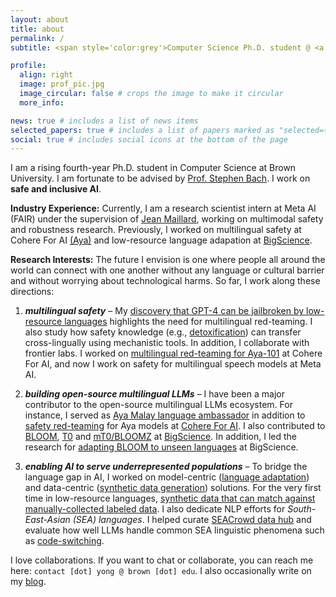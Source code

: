 ```yaml
---
layout: about
title: about
permalink: /
subtitle: <span style='color:grey'>Computer Science Ph.D. student @ <a href='https://cs.brown.edu/' style='color:#222222'>Brown University</a><br>Research Scientist Intern @ <a href='https://ai.meta.com/' style='color:#222222'>Meta AI (FAIR)</a>, Collaborator @ <a href='https://cohere.com/research' style='color:#222222'>Cohere For AI</a></span>

profile:
  align: right
  image: prof_pic.jpg
  image_circular: false # crops the image to make it circular
  more_info: 

news: true # includes a list of news items
selected_papers: true # includes a list of papers marked as "selected={true}"
social: true # includes social icons at the bottom of the page
---
```


I am a rising fourth-year Ph.D. student in Computer Science at Brown University. I am fortunate to be advised by <span style="color: black !important; ">[Prof. Stephen Bach](https://cs.brown.edu/people/sbach/)</span>. I work on **safe and inclusive AI**. 

**Industry Experience:** Currently, I am a research scientist intern at Meta AI (FAIR) under the supervision of [Jean Maillard](https://maillard.it/), working on multimodal safety and robustness research. Previously, I worked on multilingual safety at Cohere For AI [(Aya)](https://cohere.com/research/aya) and low-resource language adapation at [BigScience](https://bigscience.huggingface.co/). 

**Research Interests:** The future I envision is one where people all around the world can connect with one another without any language or cultural barrier and without worrying about technological harms. So far, I work along these directions:
1. ***multilingual safety*** – My [discovery that GPT-4 can be jailbroken by low-resource languages](https://arxiv.org/abs/2310.02446) highlights the need for multilingual red-teaming. I also study how safety knowledge (e.g., [detoxification](https://arxiv.org/abs/2406.16235)) can transfer cross-lingually using mechanistic tools. In addition, I collaborate with frontier labs. I worked on [multilingual red-teaming for Aya-101](https://arxiv.org/abs/2402.07827) at Cohere For AI, and now I work on safety for multilingual speech models at Meta AI.

2. ***building open-source multilingual LLMs*** – I have been a major contributor to the open-source multilingual LLMs ecosystem. For instance, I served as [Aya Malay language ambassador](https://cohere.com/research/aya-contributors-test) in addition to [safety red-teaming](https://arxiv.org/abs/2402.07827) for Aya models at [Cohere For AI](https://cohere.com/research). I also contributed to [BLOOM](https://arxiv.org/abs/2211.05100), [T0](https://arxiv.org/abs/2110.08207) and [mT0/BLOOMZ](https://arxiv.org/abs/2211.01786) at [BigScience](https://bigscience.huggingface.co/). In addition, I led the research for [adapting BLOOM to unseen languages](https://arxiv.org/abs/2212.09535) at BigScience.

3. ***enabling AI to serve underrepresented populations*** – To bridge the language gap in AI, I worked on model-centric ([language adaptation](https://arxiv.org/abs/2212.09535)) and data-centric ([synthetic data generation](https://arxiv.org/abs/2402.14086)) solutions. For the very first time in low-resource languages, [synthetic data that can match against manually-collected labeled data](https://arxiv.org/abs/2402.14086). I also dedicate NLP efforts for *South-East-Asian (SEA) languages*. I helped curate [SEACrowd data hub](https://arxiv.org/abs/2406.10118) and evaluate how well LLMs handle common SEA linguistic phenomena such as [code-switching](https://arxiv.org/abs/2303.13592).

I love collaborations. If you want to chat or collaborate, you can reach me here: `contact [dot] yong @ brown [dot] edu`. I also occasionally write on my [blog](https://yongzx.github.io/blog).